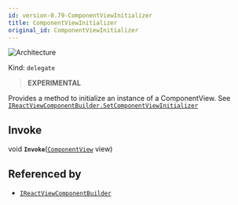 ```yaml
---
id: version-0.79-ComponentViewInitializer
title: ComponentViewInitializer
original_id: ComponentViewInitializer
---
```


![Architecture](https://img.shields.io/badge/architecture-new_only-blue)

Kind: `delegate`

> **EXPERIMENTAL**

Provides a method to initialize an instance of a ComponentView. See [`IReactViewComponentBuilder.SetComponentViewInitializer`](IReactViewComponentBuilder#setcomponentviewinitializer)

## Invoke
void **`Invoke`**([`ComponentView`](ComponentView) view)

## Referenced by
- [`IReactViewComponentBuilder`](IReactViewComponentBuilder)
